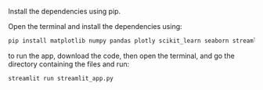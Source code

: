 Install the dependencies using pip. 

Open the terminal and install the dependencies using:
```bash
pip install matplotlib numpy pandas plotly scikit_learn seaborn streamlit
```

to run the app, download the code, then open the terminal, and go the directory containing the files and run:
```bash
streamlit run streamlit_app.py
```

